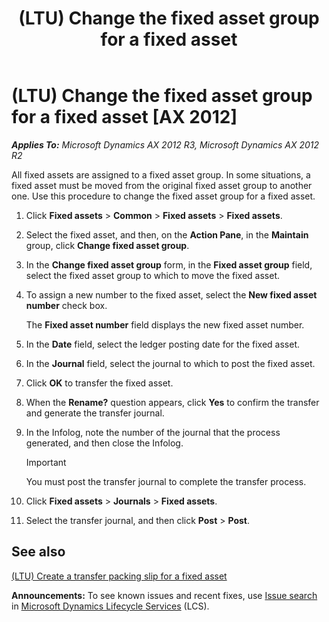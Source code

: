 ﻿---
title: (LTU) Change the fixed asset group for a fixed asset
TOCTitle: (LTU) Change the fixed asset group for a fixed asset
ms:assetid: 6d31f49c-d20b-4792-b57f-a9f2cdbf7cc5
ms:mtpsurl: https://technet.microsoft.com/en-us/library/JJ665108(v=AX.60)
ms:contentKeyID: 49386690
ms.date: 04/18/2014
mtps_version: v=AX.60
f1_keywords:
- fixed asset group
- change fixed asset
- change group
- change the fixed asset group
---

# (LTU) Change the fixed asset group for a fixed asset [AX 2012]


_**Applies To:** Microsoft Dynamics AX 2012 R3, Microsoft Dynamics AX 2012 R2_

All fixed assets are assigned to a fixed asset group. In some situations, a fixed asset must be moved from the original fixed asset group to another one. Use this procedure to change the fixed asset group for a fixed asset.

1.  Click **Fixed assets** \> **Common** \> **Fixed assets** \> **Fixed assets**.

2.  Select the fixed asset, and then, on the **Action Pane**, in the **Maintain** group, click **Change fixed asset group**.

3.  In the **Change fixed asset group** form, in the **Fixed asset group** field, select the fixed asset group to which to move the fixed asset.

4.  To assign a new number to the fixed asset, select the **New fixed asset number** check box.
    
    The **Fixed asset number** field displays the new fixed asset number.

5.  In the **Date** field, select the ledger posting date for the fixed asset.

6.  In the **Journal** field, select the journal to which to post the fixed asset.

7.  Click **OK** to transfer the fixed asset.

8.  When the **Rename?** question appears, click **Yes** to confirm the transfer and generate the transfer journal.

9.  In the Infolog, note the number of the journal that the process generated, and then close the Infolog.
    

    > [!IMPORTANT]
    > <P>You must post the transfer journal to complete the transfer process.</P>



10. Click **Fixed assets** \> **Journals** \> **Fixed assets**.

11. Select the transfer journal, and then click **Post** \> **Post**.

## See also

[(LTU) Create a transfer packing slip for a fixed asset](ltu-create-a-transfer-packing-slip-for-a-fixed-asset.md)

  
**Announcements:** To see known issues and recent fixes, use [Issue search](http://go.microsoft.com/fwlink/?linkid=389258) in [Microsoft Dynamics Lifecycle Services](http://go.microsoft.com/fwlink/?linkid=306505) (LCS).

